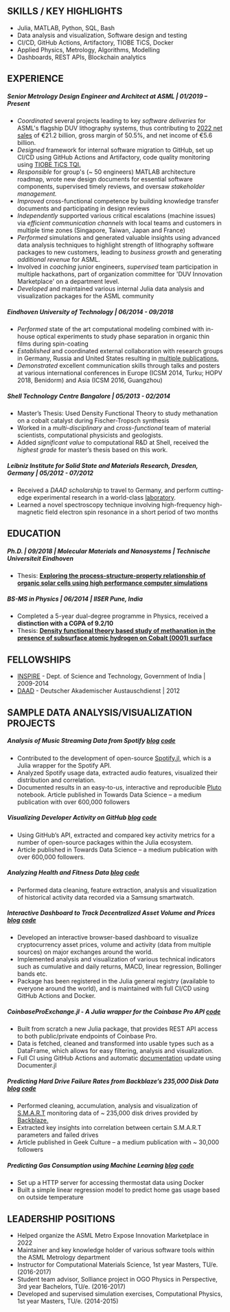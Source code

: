 ## SKILLS / KEY HIGHLIGHTS
- Julia, MATLAB, Python, SQL, Bash
- Data analysis and visualization, Software design and testing
- CI/CD, GitHub Actions, Artifactory, TIOBE TiCS, Docker
- Applied Physics, Metrology, Algorithms, Modelling
- Dashboards, REST APIs, Blockchain analytics

## EXPERIENCE

##### Senior Metrology Design Engineer and Architect at ASML | 01/2019 – Present
- *Coordinated* several projects leading to key *software deliveries* for ASML's flagship
DUV lithography systems, thus contributing to [2022 net sales](https://www.asml.com/en/investors/annual-report/2022)
of €21.2 billion, gross margin of 50.5%, and net income of €5.6 billion.
- *Designed* framework for internal software migration to GitHub, set up CI/CD using
GitHub Actions and Artifactory, code quality monitoring using [TIOBE TiCS TQI.](https://www.tiobe.com/products/tics/)
- *Responsible* for group's (~ 50 engineers) MATLAB architecture roadmap, wrote new design
documents for essential software components, supervised timely reviews, and oversaw
*stakeholder management.*
- *Improved* cross-functional competence by building knowledge transfer documents and
participating in design reviews
- *Independently* supported various critical escalations (machine issues) via
*efficient communication channels* with local teams and customers in multiple 
time zones (Singapore, Taiwan, Japan and France)
- *Performed* simulations and generated valuable insights using advanced data analysis
techniques to highlight strength of lithography software packages to new customers, leading
to *business growth* and generating *additional revenue* for ASML.
- Involved in *coaching* junior engineers, *supervised* team participation in multiple
hackathons, part of organization committee for 'DUV Innovation Marketplace' on a department
level.
- *Developed* and maintained various internal Julia data analysis and visualization
packages for the ASML community

##### Eindhoven University of Technology | 06/2014 - 09/2018
- *Performed* state of the art computational modeling combined with in-house optical
experiments to study phase separation in organic thin films during spin-coating
- *Established* and coordinated external collaboration with research groups in Germany,
Russia and United States resulting in [multiple publications.](https://www.researchgate.net/profile/Vikas-Negi-2)
- *Demonstrated* excellent communication skills through talks and posters at various
international conferences in Europe (ICSM 2014, Turku; HOPV 2018, Benidorm) and Asia
(ICSM 2016, Guangzhou)

##### Shell Technology Centre Bangalore | 05/2013 - 02/2014
- Master’s Thesis: Used Density Functional Theory to study methanation on a cobalt catalyst
during Fischer-Tropsch synthesis
- Worked in a *multi-disciplinary* and *cross-functional* team of material scientists,
computational physicists and geologists.
- Added *significant value* to computational R&D at Shell, received the *highest grade* for
master’s thesis based on this work.

##### Leibniz Institute for Solid State and Materials Research, Dresden, Germany | 05/2012 - 07/2012
- Received a *DAAD scholarship* to travel to Germany, and perform cutting-edge experimental
research in a world-class [laboratory](https://www.ifw-dresden.de/).
- Learned a novel spectroscopy technique involving high-frequency high-magnetic field electron spin resonance in a short period of two months

## EDUCATION

##### Ph.D. | 09/2018 | Molecular Materials and Nanosystems | Technische Universiteit Eindhoven
- Thesis: [**Exploring the process-structure-property relationship of organic solar cells
using high performance computer simulations**](https://research.tue.nl/en/publications/exploring-the-process-structure-property-relationship-of-organic-)

##### BS-MS in Physics | 06/2014 | IISER Pune, India
- Completed a 5-year dual-degree programme in Physics, received a **distinction with a CGPA
of 9.2/10**
- Thesis: [**Density functional theory based study of methanation in the presence of subsurface 
atomic hydrogen on Cobalt (0001) surface**](http://dr.iiserpune.ac.in:8080/xmlui/handle/123456789/344)

## FELLOWSHIPS

- [INSPIRE](https://online-inspire.gov.in/) - Dept. of Science and Technology, Government of India | 2009-2014 
- [DAAD](https://www.daad.de/en/) - Deutscher Akademischer Austauschdienst | 2012

## SAMPLE DATA ANALYSIS/VISUALIZATION PROJECTS

##### Analysis of Music Streaming Data from Spotify [blog](https://towardsdatascience.com/are-your-playlists-groovy-enough-7809faaf9c33) [code](https://github.com/vnegi10/Spotify_data_analysis)
- Contributed to the development of open-source [Spotify.jl](https://github.com/kwehmeyer/Spotify.jl),
which is a Julia wrapper for the Spotify API.
- Analyzed Spotify usage data, extracted audio features, visualized their 
distribution and correlation.
- Documented results in an easy-to-us, interactive and reproducible [Pluto](https://github.com/fonsp/Pluto.jl)
notebook. Article published in Towards Data Science – a medium publication with
over 600,000 followers

##### Visualizing Developer Activity on GitHub [blog](https://towardsdatascience.com/visualizing-developer-activity-via-the-github-api-48c38c40914f) [code](https://github.com/vnegi10/GitHub_data_analysis)
- Using GitHub’s API, extracted and compared key activity metrics for a number of open-source
packages within the Julia ecosystem.
- Article published in Towards Data Science – a medium publication with over 600,000 followers.

##### Analyzing Health and Fitness Data [blog](https://towardsdatascience.com/analyze-your-health-and-fitness-data-using-julia-d6f4c3842b17) [code](https://github.com/vnegi10/Health_data_analysis)
- Performed data cleaning, feature extraction, analysis and visualization of historical activity
data recorded via a Samsung smartwatch.

##### Interactive Dashboard to Track Decentralized Asset Volume and Prices [blog](https://towardsdatascience.com/interactive-crypto-dashboard-powered-by-julia-fd6f60f23063) [code](https://github.com/vnegi10/CryptoDashApp.jl)
- Developed an interactive browser-based dashboard to visualize cryptocurrency
asset prices, volume and activity (data from multiple sources) on major exchanges
around the world.
- Implemented analysis and visualization of various technical indicators such as
cumulative and daily returns, MACD, linear regression, Bollinger bands etc.
- Package has been registered in the Julia general registry (available to everyone
around the world), and is maintained with full CI/CD using GitHub Actions and Docker.

##### CoinbaseProExchange.jl - A Julia wrapper for the Coinbase Pro API [code](https://github.com/vnegi10/CoinbaseProExchange.jl)
- Built from scratch a new Julia package, that provides REST API access to both
public/private endpoints of Coinbase Pro.
- Data is fetched, cleaned and transformed into usable types such as a DataFrame,
which allows for easy filtering, analysis and visualization.
- Full CI using GitHub Actions and automatic [documentation](https://vnegi10.github.io/CoinbaseProExchange.jl/stable/)
update using Documenter.jl

##### Predicting Hard Drive Failure Rates from Backblaze’s 235,000 Disk Data [blog](https://medium.com/geekculture/is-your-hard-drive-going-to-fail-soon-9ec9ae3fece1) [code](https://github.com/vnegi10/HDD_test_data_analysis)
- Performed cleaning, accumulation, analysis and visualization of [S.M.A.R.T](http://ntfs.com/disk-monitor-smart-attributes.htm)
monitoring data of ~ 235,000 disk drives provided by [Backblaze.](https://www.backblaze.com/cloud-backup.html)
- Extracted key insights into correlation between certain S.M.A.R.T parameters and failed drives
- Article published in Geek Culture – a medium publication with ~ 30,000 followers

##### Predicting Gas Consumption using Machine Learning [blog](https://medium.com/@vikas.negi10/predicting-gas-consumption-using-machine-learning-in-julia-92a0441cc8cf) [code](https://github.com/vnegi10/Thermostat_data_analysis)
- Set up a HTTP server for accessing thermostat data using Docker
- Built a simple linear regression model to predict home gas usage based on outside temperature

## LEADERSHIP POSITIONS

- Helped organize the ASML Metro Expose Innovation Marketplace in 2022
- Maintainer and key knowledge holder of various software tools within the ASML Metrology
department
- Instructor for Computational Materials Science, 1st year Masters, TU/e. (2016-2017)
- Student team advisor, Solliance project in OGO Physics in Perspective, 3rd year Bachelors, TU/e. (2016-2017)
- Developed and supervised simulation exercises, Computational Physics, 1st year Masters, TU/e. (2014-2015)